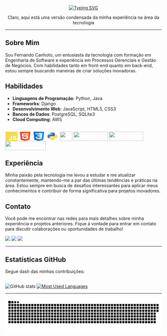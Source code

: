 <div align="center">
  <a href="https://git.io/typing-svg">
    <img src="https://readme-typing-svg.demolab.com?font=Fira+Code&weight=500&size=22&pause=1000&color=FF00F6&center=true&vCenter=true&random=false&width=524&lines=%E2%8A%B9+Welcome+to+my+profile!+%CB%99%E1%B5%95%CB%99+%E2%8A%B9+" alt="Typing SVG">
  </a>
</div>

<p align="center"> Claro, aqui está uma versão condensada da minha experiência na área da tecnologia

---

<h2> Sobre Mim </h2>

Sou Fernando Canhoto, um entusiasta da tecnologia com formação em Engenharia de Software e experiência em Processos Gerenciais e Gestão de Negócios. Com habilidades tanto em front-end quanto em back-end, estou sempre buscando maneiras de criar soluções inovadoras.

<h2> Habilidades </h2>

- **Linguagens de Programação**: Python, Java
- **Frameworks**: Django
- **Desenvolvimento Web**: JavaScript, HTML5, CSS3
- **Bancos de Dados**: PostgreSQL, SQLite3
- **Cloud Computing**: AWS

<div align="left" style="display: inline_block"><br>
  <img align="center" alt="" height="30" width="40" src="https://raw.githubusercontent.com/devicons/devicon/master/icons/javascript/javascript-plain.svg">
  <img align="center" alt="" height="30" width="40" src="https://raw.githubusercontent.com/devicons/devicon/master/icons/html5/html5-original.svg">
  <img align="center" alt="" height="30" width="40" src="https://raw.githubusercontent.com/devicons/devicon/master/icons/css3/css3-original.svg">
  <img align="center" alt="" height="30" width="40" src="https://raw.githubusercontent.com/devicons/devicon/master/icons/python/python-original.svg">
  <img align="center" alt="" height="30" width="40" src="https://cdn.jsdelivr.net/gh/devicons/devicon/icons/java/java-original.svg">
  <img align="center" alt="" height="30" width="110" src="https://img.shields.io/badge/Amazon_AWS-FF9900?style=for-the-badge&logo=amazonaws&logoColor=white">
  <img align="center" alt="" height="30" width="110" src="https://img.shields.io/badge/SQLite-07405E?style=for-the-badge&logo=sqlite&logoColor=white">
  <img align="center" alt="" height="30" width="130" src="https://img.shields.io/badge/PostgreSQL-316192?style=for-the-badge&logo=postgresql&logoColor=white">
</div>

<h2> Experiência </h2>

Minha paixão pela tecnologia me levou a estudar e me atualizar constantemente, mantendo-me a par das últimas tendências e práticas na área. Estou sempre em busca de desafios interessantes para aplicar meus conhecimentos e contribuir de forma significativa para projetos inovadores.

<h2> Contato </h2>

Você pode me encontrar nas redes para mais detalhes sobre minha experiência e projetos anteriores. Fique à vontade para entrar em contato para discutir colaborações ou oportunidades de trabalho!

<div align="left"> 
  <a href="https://instagram.com/fer_canhoto/" target="_blank"><img src="https://img.shields.io/badge/-Instagram-%23E4405F?style=for-the-badge&logo=instagram&logoColor=white" target="_blank"></a> 
  <a href = "mailto:canhoto.works@gmail.com"><img src="https://img.shields.io/badge/-Gmail-%23333?style=for-the-badge&logo=gmail&logoColor=white" target="_blank"></a>
  <a href="https://www.linkedin.com/in/fernandocanhoto1/" target="_blank"><img src="https://img.shields.io/badge/-LinkedIn-%230077B5?style=for-the-badge&logo=linkedin&logoColor=white" target="_blank"></a> 
</div>

---

<div align="left">
  <h2> Estatísticas GitHub </h2>
  <p> Segue dash das minhas contribuições: </p>
  <br>
  <img src="https://github-readme-stats-git-masterrstaa-rickstaa.vercel.app/api?username=CanhotoFT&hide_title=true&show_icons=true&include_all_commits=false&count_private=true&line_height=25&hide=issues&bg_color=000&title_color=FF00F6&text_color=FFF&border_radius=3&border_color=36123c&icon_color=FF00F6&theme=jolly" alt="GitHub stats">

  <a href="https://github.com/CanhotoFT/github-readme-stats">
    <img src="https://github-readme-stats-git-masterrstaa-rickstaa.vercel.app/api/top-langs/?username=CanhotoFT&line_height=10&card_width=310&layout=compact&hide_title=false&count_private=true&langs_count=4&show_icons=true&title_color=FF00F6&hide=html,css&bg_color=000&text_color=8B8B8B&border_radius=3&border_color=561760&count_private=true" alt="Most Used Languages">
  </a>
</div>

---

<picture align="left">
  <source media="(prefers-color-scheme: dark)" srcset="https://raw.githubusercontent.com/CanhotoFT/CanhotoFT/output/github-contribution-grid-snake-dark.svg">
  <source media="(prefers-color-scheme: light)" srcset="https://raw.githubusercontent.com/CanhotoFT/CanhotoFT/output/github-contribution-grid-snake-dark.svg">
  <img align="center" alt="github contribution grid snake animation" src="https://raw.githubusercontent.com/CanhotoFT/CanhotoFT/output/github-contribution-grid-snake.svg">
</picture>




